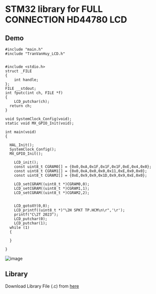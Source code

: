 # STM32 library for FULL CONNECTION HD44780 LCD

## Demo
```
#include "main.h"
#include "TranVanHuy_LCD.h"


#include <stdio.h>
struct _FILE
{
	int handle;
};
FILE __stdout;
int fputc(int ch, FILE *f) 
{
	LCD_putchar(ch);
  return ch;
}

void SystemClock_Config(void);
static void MX_GPIO_Init(void);

int main(void)
{

  HAL_Init();
  SystemClock_Config();
  MX_GPIO_Init();
	
	LCD_init();
	const uint8_t CGRAM0[] = {0x0,0xA,0x1F,0x1F,0x1F,0xE,0x4,0x0};
	const uint8_t CGRAM1[] = {0x0,0xA,0x0,0x0,0x11,0xE,0x0,0x0};
	const uint8_t CGRAM2[] = {0xE,0x9,0x9,0x1D,0x9,0x9,0xE,0x0};
	
	LCD_setCGRAM((uint8_t *)CGRAM0,0);
	LCD_setCGRAM((uint8_t *)CGRAM1,1);
	LCD_setCGRAM((uint8_t *)CGRAM2,2);
	
	
	LCD_gotoXY(0,0);
	LCD_printf((uint8_t *)"\2H SPKT TP.HCM\n\r",'\r');
	printf("C\2T 2023");
	LCD_putchar(0);
	LCD_putchar(1);
  while (1)
  {

  }

}

```
![image](https://github.com/VanHuyTran24/STM32F103-LCD-HD44780-FULL-CONNECTION/assets/166670555/bfff8c71-8ed3-4464-b153-cf9a9914c31e)

## Library
Download Library File (.c) from [here](https://github.com/VanHuyTran24/STM32F103-LCD-HD44780-FULL-CONNECTION/blob/master/Program_KeilC/MDK-ARM/TranVanHuy_LCD.c)
